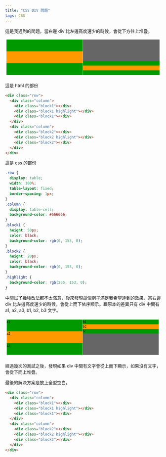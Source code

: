 ```yaml
---
title: "CSS DIV 問題"
tags: CSS
---
```


這是我遇到的問題，當右邊 div 比左邊高度還少的時候，會從下方往上堆疊。

![](/assets/images/2018-01-26-css-div-problem/002.png)

這是 html 的部份

```html
<div class="row">
  <div class="column">
    <div class="block1"></div>
    <div class="block1 highlight"></div>
    <div class="block1"></div>
  </div>
  <div class="column">
    <div class="block2"></div>
    <div class="block2 highlight"></div>
    <div class="block2"></div>
  </div>
</div>
```

這是 css 的部份

```css
.row {
  display: table;
  width: 100%;
  table-layout: fixed;
  border-spacing: 1px;
}
.column {
  display: table-cell;
  background-color: #666666;
}
.block1 {
  height: 50px;
  color: black;
  background-color: rgb(0, 153, 0);
}
.block2 {
  height: 20px;
  color: black;
  background-color: rgb(0, 153, 0);
}
.highlight {
  background-color: rgb(255, 153, 0);
}
```

中間試了幾種改法都不太滿意，後來發現這個例子滿足我希望達到的效果，當右邊 div 比左邊高度還少的時候，會從上而下依序顯示。跟原本的差異只有 div 中間有 a1, a2, a3, b1, b2, b3 文字。

![](/assets/images/2018-01-26-css-div-problem/001.png)

經過幾次的測試之後，發現如果 div 中間有文字會從上而下顯示，如果沒有文字，會從下而上堆疊。

最後的解決方案是放上全型空白。

```html
<div class="row">
  <div class="column">
    <div class="block1"></div>
    <div class="block1 highlight"></div>
    <div class="block1"></div>
  </div>
  <div class="column">
    <div class="block2"></div>
    <div class="block2 highlight"></div>
    <div class="block2"></div>
  </div>
</div>
```
